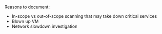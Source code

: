 Reasons to document:
- In-scope vs out-of-scope scanning that may take down critical services
- Blown up VM
- Network slowdown investigation
